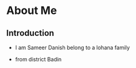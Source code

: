 # About Me
## Introduction
 + I am Sameer Danish belong to a lohana family
 - from district Badin
## 

